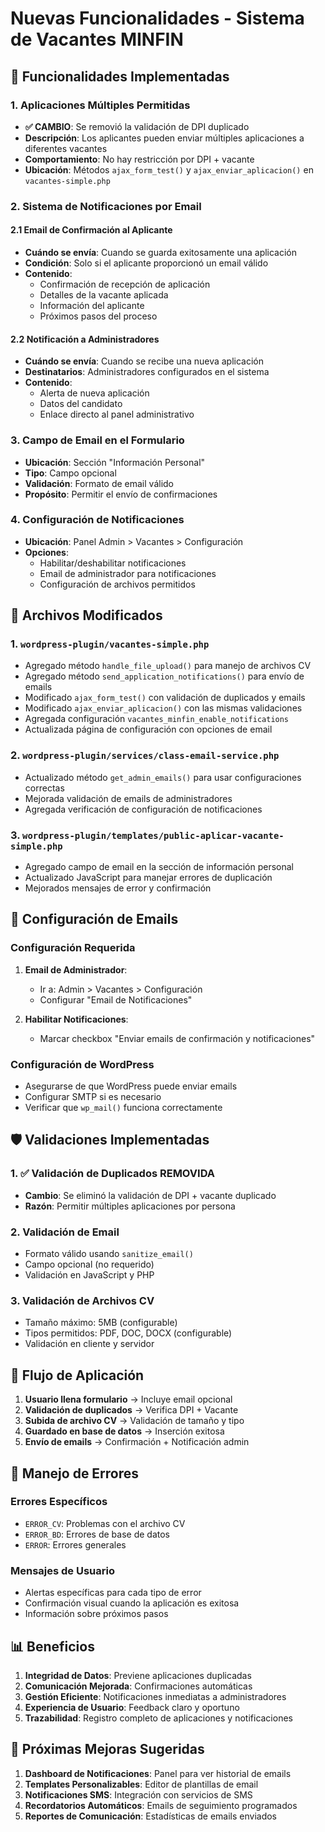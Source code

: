 # Nuevas Funcionalidades - Sistema de Vacantes MINFIN

## 🚀 Funcionalidades Implementadas

### 1. Aplicaciones Múltiples Permitidas
- **✅ CAMBIO**: Se removió la validación de DPI duplicado
- **Descripción**: Los aplicantes pueden enviar múltiples aplicaciones a diferentes vacantes
- **Comportamiento**: No hay restricción por DPI + vacante
- **Ubicación**: Métodos `ajax_form_test()` y `ajax_enviar_aplicacion()` en `vacantes-simple.php`

### 2. Sistema de Notificaciones por Email

#### 2.1 Email de Confirmación al Aplicante
- **Cuándo se envía**: Cuando se guarda exitosamente una aplicación
- **Condición**: Solo si el aplicante proporcionó un email válido
- **Contenido**: 
  - Confirmación de recepción de aplicación
  - Detalles de la vacante aplicada
  - Información del aplicante
  - Próximos pasos del proceso

#### 2.2 Notificación a Administradores
- **Cuándo se envía**: Cuando se recibe una nueva aplicación
- **Destinatarios**: Administradores configurados en el sistema
- **Contenido**:
  - Alerta de nueva aplicación
  - Datos del candidato
  - Enlace directo al panel administrativo

### 3. Campo de Email en el Formulario
- **Ubicación**: Sección "Información Personal"
- **Tipo**: Campo opcional
- **Validación**: Formato de email válido
- **Propósito**: Permitir el envío de confirmaciones

### 4. Configuración de Notificaciones
- **Ubicación**: Panel Admin > Vacantes > Configuración
- **Opciones**:
  - Habilitar/deshabilitar notificaciones
  - Email de administrador para notificaciones
  - Configuración de archivos permitidos

## 🔧 Archivos Modificados

### 1. `wordpress-plugin/vacantes-simple.php`
- Agregado método `handle_file_upload()` para manejo de archivos CV
- Agregado método `send_application_notifications()` para envío de emails
- Modificado `ajax_form_test()` con validación de duplicados y emails
- Modificado `ajax_enviar_aplicacion()` con las mismas validaciones
- Agregada configuración `vacantes_minfin_enable_notifications`
- Actualizada página de configuración con opciones de email

### 2. `wordpress-plugin/services/class-email-service.php`
- Actualizado método `get_admin_emails()` para usar configuraciones correctas
- Mejorada validación de emails de administradores
- Agregada verificación de configuración de notificaciones

### 3. `wordpress-plugin/templates/public-aplicar-vacante-simple.php`
- Agregado campo de email en la sección de información personal
- Actualizado JavaScript para manejar errores de duplicación
- Mejorados mensajes de error y confirmación

## 📧 Configuración de Emails

### Configuración Requerida
1. **Email de Administrador**: 
   - Ir a: Admin > Vacantes > Configuración
   - Configurar "Email de Notificaciones"

2. **Habilitar Notificaciones**:
   - Marcar checkbox "Enviar emails de confirmación y notificaciones"

### Configuración de WordPress
- Asegurarse de que WordPress puede enviar emails
- Configurar SMTP si es necesario
- Verificar que `wp_mail()` funciona correctamente

## 🛡️ Validaciones Implementadas

### 1. ✅ Validación de Duplicados REMOVIDA
- **Cambio**: Se eliminó la validación de DPI + vacante duplicado
- **Razón**: Permitir múltiples aplicaciones por persona

### 2. Validación de Email
- Formato válido usando `sanitize_email()`
- Campo opcional (no requerido)
- Validación en JavaScript y PHP

### 3. Validación de Archivos CV
- Tamaño máximo: 5MB (configurable)
- Tipos permitidos: PDF, DOC, DOCX (configurable)
- Validación en cliente y servidor

## 🎯 Flujo de Aplicación

1. **Usuario llena formulario** → Incluye email opcional
2. **Validación de duplicados** → Verifica DPI + Vacante
3. **Subida de archivo CV** → Validación de tamaño y tipo
4. **Guardado en base de datos** → Inserción exitosa
5. **Envío de emails** → Confirmación + Notificación admin

## 🚨 Manejo de Errores

### Errores Específicos
- `ERROR_CV`: Problemas con el archivo CV
- `ERROR_BD`: Errores de base de datos
- `ERROR`: Errores generales

### Mensajes de Usuario
- Alertas específicas para cada tipo de error
- Confirmación visual cuando la aplicación es exitosa
- Información sobre próximos pasos

## 📊 Beneficios

1. **Integridad de Datos**: Previene aplicaciones duplicadas
2. **Comunicación Mejorada**: Confirmaciones automáticas
3. **Gestión Eficiente**: Notificaciones inmediatas a administradores
4. **Experiencia de Usuario**: Feedback claro y oportuno
5. **Trazabilidad**: Registro completo de aplicaciones y notificaciones

## 🔄 Próximas Mejoras Sugeridas

1. **Dashboard de Notificaciones**: Panel para ver historial de emails
2. **Templates Personalizables**: Editor de plantillas de email
3. **Notificaciones SMS**: Integración con servicios de SMS
4. **Recordatorios Automáticos**: Emails de seguimiento programados
5. **Reportes de Comunicación**: Estadísticas de emails enviados